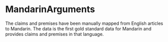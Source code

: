 # MandarinArguments
The claims and premises have been manually mapped from English articles to Mandarin. The data is the first gold standard data for Mandarin and provides claims and premises in that language.
